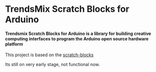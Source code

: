 # TrendsMix Scratch Blocks for Arduino
#### Trendsmix Scratch Blocks for Arduino is a library for building creative computing interfaces to program the Arduino open source hardware platform

This project is based on the [scratch-blocks](https://github.com/LLK/scratch-blocks)

Its still on very early stage, not functional now.